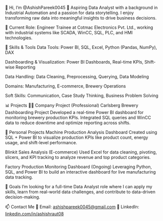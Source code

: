 👋 Hi, I’m @AshishPareek0045
🎯 Aspiring Data Analyst with a background in Industrial Automation and a passion for data storytelling. I enjoy transforming raw data into meaningful insights to drive business decisions.

💼 Current Role:
Engineer Trainee at Cotmac Electronics Pvt. Ltd., working with industrial systems like SCADA, WinCC, SQL, PLC, and HMI technologies.

🧠 Skills & Tools
Data Tools: Power BI, SQL, Excel, Python (Pandas, NumPy), DAX

Dashboarding & Visualization: Power BI Dashboards, Real-time KPIs, Shift-wise Reporting

Data Handling: Data Cleaning, Preprocessing, Querying, Data Modeling

Domains: Manufacturing, E-commerce, Brewery Operations

Soft Skills: Communication, Case Study Thinking, Business Problem Solving

📊 Projects
👨‍💼 Company Project (Professional)
Carlsberg Brewery Dashboarding Project
Developed a real-time Power BI dashboard for monitoring brewery production KPIs. Integrated SQL queries and WinCC data to reduce downtime and optimize reporting across shifts.

🧪 Personal Projects
Machine Production Analysis Dashboard
Created using SQL + Power BI to visualize production KPIs like product count, energy usage, and shift-level performance.

Blinkit Sales Analysis (E-commerce)
Used Excel for data cleaning, pivoting, slicers, and KPI tracking to analyze revenue and top product categories.

Factory Production Monitoring Dashboard (Ongoing)
Leveraging Python, SQL, and Power BI to build an interactive dashboard for live manufacturing data tracking.

🚀 Goals
I’m looking for a full-time Data Analyst role where I can apply my skills, learn from real-world data challenges, and contribute to data-driven decision-making.

📫 Contact Me
📧 Email: ashishpareek0045@gmail.com
🔗 LinkedIn: [linkedin.com/in/ashishraut08](https://www.linkedin.com/in/ashish-pareek-0608b7298/)




<!---
AshishPareek0045/AshishPareek0045 is a ✨ special ✨ repository because its `README.md` (this file) appears on your GitHub profile.
You can click the Preview link to take a look at your changes.
--->
